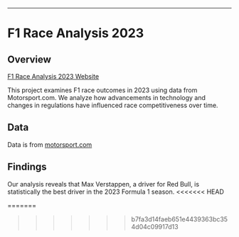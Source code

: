 ---

# F1 Race Analysis 2023

## Overview

[F1 Race Analysis 2023 Website](https://thematrix.quarto.pub/formula-1-data-analysis-for-the-2023-season/)

This project examines F1 race outcomes in 2023 using data from Motorsport.com. We analyze how advancements in technology and changes in regulations have influenced race competitiveness over time. 

## Data

Data is from [motorsport.com](https://motorsport.com)

## Findings

Our analysis reveals that Max Verstappen, a driver for Red Bull, is statistically the best driver in the 2023 Formula 1 season.
<<<<<<< HEAD

=======
>>>>>>> b7fa3d14faeb651e4439363bc354d04c09917d13
